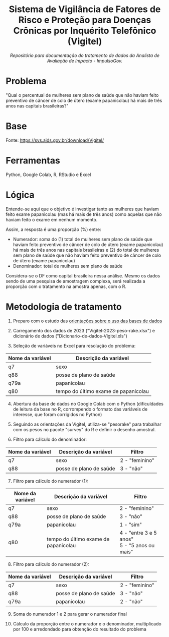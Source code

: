 <h1 align="center">Sistema de Vigilância de Fatores de Risco e Proteção para Doenças Crônicas
por Inquérito Telefônico (Vigitel)</h1>
<p align="center"><i>Repositório para documentação do tratamento de dados da Analista de Avaliação de Impacto - ImpulsoGov.</i></p>

# Problema
"Qual o percentual de mulheres sem plano de saúde que não haviam feito preventivo de câncer de colo de útero (exame papanicolau) há mais de três anos nas capitais brasileiras?"

# Base
Fonte: https://svs.aids.gov.br/download/Vigitel/

# Ferramentas
Python, Google Colab, R, RStudio e Excel

# Lógica
Entende-se aqui que o objetivo é investigar tanto as mulheres que haviam feito exame papanicolau (mas há mais de três anos) como aquelas que não haviam feito o exame em nenhum momento.

Assim, a resposta é uma proporção (%) entre:
- Numerador: soma do (1) total de mulheres sem plano de saúde que haviam feito preventivo de câncer de colo de útero (exame papanicolau) há mais de três anos nas capitais brasileiras e (2) do total de mulheres sem plano de saúde que não haviam feito preventivo de câncer de colo de útero (exame papanicolau) 
- Denominador: total de mulheres sem plano de saúde 

Considera-se o DF como capital brasileira nessa análise. Mesmo os dados sendo de uma pesquisa de amostragem complexa, será realizada a proporção com o tratamento na amostra apenas, com o R.

# Metodologia de tratamento
1. Preparo com o estudo das [orientações sobre o uso das bases de dados](https://svs.aids.gov.br/download/Vigitel/Orientacoes-sobre-o-uso-das-bases-de-dados.pdf)

2. Carregamento dos dados de 2023 ("Vigitel-2023-peso-rake.xlsx") e dicionário de dados ("Dicionario-de-dados-Vigitel.xls")

3. Seleção de variáveis no Excel para resolução do problema:

|Nome da variável|Descrição da variável| 
|----------------|------------------| 
|q7|sexo| 
|q88|posse de plano de saúde| 
|q79a|papanicolau| 
|q80|tempo do último exame de papanicolau|

4. Abertura da base de dados no Google Colab com o Python (dificuldades de leitura da base no R, corrompendo o formato das variáveis de interesse, que foram corrigidos no Python)

5. Seguindo as orientações da Vigitel, utiliza-se "pesorake" para trabalhar com os pesos no pacote "survey" do R e definir o desenho amostral. 

6. Filtro para cálculo do denominador:

|Nome da variável|Descrição da variável| Filtro|
|----------------|------------------| ------|
|q7|sexo| 2 - "feminino"|	
|q88|posse de plano de saúde| 3	- "não"|

7. Filtro para cálculo do numerador (1):

|Nome da variável|Descrição da variável| Filtro|
|----------------|------------------| ------|
|q7|sexo| 2 - "feminino"|	
|q88|posse de plano de saúde| 3	- "não"|
|q79a|papanicolau| 1 - "sim"|
|q80|tempo do último exame de papanicolau|4 - "entre 3 e 5 anos"<br>5 - "5 anos ou mais"|

8. Filtro para cálculo do numerador (2):

|Nome da variável|Descrição da variável| Filtro|
|----------------|------------------| ------|
|q7|sexo| 2 - "feminino"|	
|q88|posse de plano de saúde| 3	- "não"|
|q79a|papanicolau| 2 - "não"|
		
9. Soma do numerador 1 e 2 para gerar o numerador final

10. Cálculo da proporção entre o numerador e o denominador, multiplicado por 100 e arredondado para obtenção do resultado do problema


